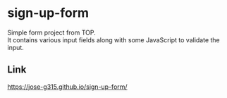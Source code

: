# sign-up-form
Simple form project from TOP. <br>
It contains various input fields along with some JavaScript to validate the input.

## Link
https://jose-g315.github.io/sign-up-form/

